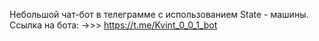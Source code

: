Небольшой чат-бот в телеграмме с использованием State - машины. \
Ссылка на бота: ->>>  https://t.me/Kvint_0_0_1_bot
